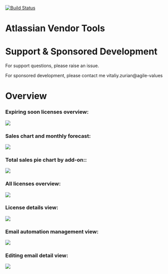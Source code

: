 [![Build Status](https://travis-ci.org/thecatontheflat/atlassian-vendor-tools.svg?branch=master)](https://travis-ci.org/atlassian-vendor-tools)

Atlassian Vendor Tools
===============

# Support & Sponsored Development

For support questions, please raise an issue.

For sponsored development, please contact me vitaliy.zurian@agile-values

# Overview

### Expiring soon licenses overview:
![](https://raw.githubusercontent.com/thecatontheflat/atlassian-marketplace-tools/master/docs/1.png)

### Sales chart and monthly forecast:
![](https://raw.githubusercontent.com/thecatontheflat/atlassian-marketplace-tools/master/docs/2.png)

### Total sales pie chart by add-on::
![](https://raw.githubusercontent.com/thecatontheflat/atlassian-marketplace-tools/master/docs/3.png)

### All licenses overview:
![](https://raw.githubusercontent.com/thecatontheflat/atlassian-marketplace-tools/master/docs/4.png)

### License details view:
![](https://raw.githubusercontent.com/thecatontheflat/atlassian-marketplace-tools/master/docs/7.png)

### Email automation management view:
![](https://raw.githubusercontent.com/thecatontheflat/atlassian-marketplace-tools/master/docs/6.png)

### Editing email detail view:
![](https://raw.githubusercontent.com/thecatontheflat/atlassian-marketplace-tools/master/docs/5.png)
